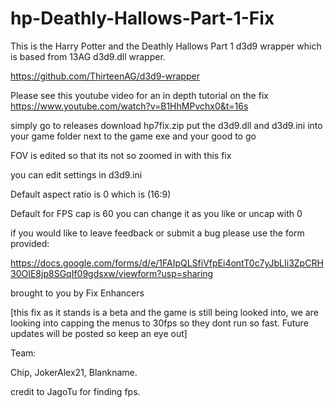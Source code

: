 # hp-Deathly-Hallows-Part-1-Fix

This is the Harry Potter and the Deathly Hallows Part 1 d3d9 wrapper which is based from 13AG d3d9.dll wrapper.

https://github.com/ThirteenAG/d3d9-wrapper

Please see this youtube video for an in depth tutorial on the fix  
https://www.youtube.com/watch?v=B1HhMPvchx0&t=16s

simply go to releases download hp7fix.zip put the d3d9.dll and d3d9.ini into your game folder next to the game exe and your good to go 

FOV is edited so that its not so zoomed in with this fix

you can edit settings in d3d9.ini 

Default aspect ratio is 0 which is (16:9)

Default for FPS cap is 60 you can change it as you like or uncap with 0 

if you would like to leave feedback or submit a bug please use the form provided:

https://docs.google.com/forms/d/e/1FAIpQLSfiVfpEi4ontT0c7yJbLIi3ZpCRH30OIE8jp8SGqIf09gdsxw/viewform?usp=sharing

brought to you by Fix Enhancers 

[this fix as it stands is a beta and the game is still being looked into, we are looking into capping the menus to 30fps so they dont run so fast. Future updates will be posted so keep an eye out] 

Team: 

Chip, JokerAlex21, Blankname.

credit to JagoTu for finding fps.
